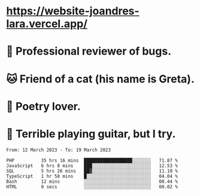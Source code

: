 # https://website-joandres-lara.vercel.app/
# 🐛 Professional reviewer of bugs.
# 🐱 Friend of a cat (his name is Greta).
# 📜 Poetry lover.
# 🎸 Terrible playing guitar, but I try.

<!--START_SECTION:waka-->

```text
From: 12 March 2023 - To: 19 March 2023

PHP          35 hrs 16 mins  ██████████████████░░░░░░░   71.87 %
JavaScript   6 hrs 8 mins    ███░░░░░░░░░░░░░░░░░░░░░░   12.53 %
SQL          5 hrs 26 mins   ██▓░░░░░░░░░░░░░░░░░░░░░░   11.10 %
TypeScript   1 hr 58 mins    █░░░░░░░░░░░░░░░░░░░░░░░░   04.04 %
Bash         12 mins         ░░░░░░░░░░░░░░░░░░░░░░░░░   00.44 %
HTML         0 secs          ░░░░░░░░░░░░░░░░░░░░░░░░░   00.02 %
```

<!--END_SECTION:waka-->
